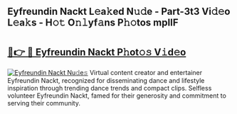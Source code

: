 ## Eyfreundin Nackt L𝚎a𝚔ed N𝚞𝚍e - Part-3t3 Vi𝚍𝚎o L𝚎a𝚔s - H𝚘𝚝 O𝚗𝚕yf𝚊ns P𝚑𝚘tos mpIIF

# <h2><a href="http://kf7978.oniu.top/?m=Eyfreundin+Nackt">🔗👉 🔴 Eyfreundin Nackt P𝚑ot𝚘𝚜 V𝚒d𝚎o</a></h2>

[![Eyfreundin Nackt Nu𝚍e𝚜](https://i.imgur.com/0qMVB7G.gif)](http://kf7978.oniu.top/?m=Eyfreundin+Nackt)
Virtual content creator and entertainer Eyfreundin Nackt, recognized for disseminating dance and lifestyle inspiration through trending dance trends and compact clips. Selfless volunteer Eyfreundin Nackt, famed for their generosity and commitment to serving their community.  
